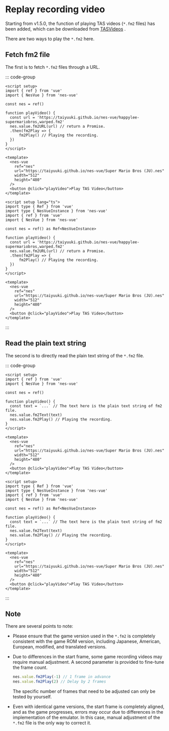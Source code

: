 # Replay recording video

Starting from v1.5.0, the function of playing TAS videos (`*.fm2` files) has been added, which can be downloaded from [TASVideos](https://tasvideos.org/) .

There are two ways to play the `*.fm2` here.

## Fetch fm2 file

The first is to fetch `*.fm2` files through a URL.

::: code-group
```vue [vue-js]
<script setup>
import { ref } from 'vue'
import { NesVue } from 'nes-vue'

const nes = ref()

function playVideo() {
  const url = 'https://taiyuuki.github.io/nes-vue/happylee-supermariobros,warped.fm2'
  nes.value.fm2URL(url) // return a Promise.
  .then(fm2Play => {
      fm2Play() // Playing the recording.
  })
}
</script>

<template>
  <nes-vue
    ref="nes"
    url="https://taiyuuki.github.io/nes-vue/Super Mario Bros (JU).nes"
    width="512"
    height="480"
  />
  <button @click="playVideo">Play TAS Video</button>
</template>
```

```vue [vue-ts]
<script setup lang="ts">
import type { Ref } from 'vue'
import type { NesVueInstance } from 'nes-vue'
import { ref } from 'vue'
import { NesVue } from 'nes-vue'

const nes = ref() as Ref<NesVueInstance>

function playVideo() {
  const url = 'https://taiyuuki.github.io/nes-vue/happylee-supermariobros,warped.fm2'
  nes.value.fm2URL(url) // return a Promise.
  .then(fm2Play => {
      fm2Play() // Playing the recording.
  })
}
</script>

<template>
  <nes-vue
    ref="nes"
    url="https://taiyuuki.github.io/nes-vue/Super Mario Bros (JU).nes"
    width="512"
    height="480"
  />
  <button @click="playVideo">Play TAS Video</button>
</template>
```
:::

## Read the plain text string

The second is to directly read the plain text string of the `*.fm2` file.

::: code-group
```vue [vue-js]
<script setup>
import { ref } from 'vue'
import { NesVue } from 'nes-vue'

const nes = ref()

function playVideo() {
  const text = `...` // The text here is the plain text string of fm2 file.
  nes.value.fm2Text(text)
  nes.value.fm2Play() // Playing the recording.
}
</script>

<template>
  <nes-vue
    ref="nes"
    url="https://taiyuuki.github.io/nes-vue/Super Mario Bros (JU).nes"
    width="512"
    height="480"
  />
  <button @click="playVideo">Play TAS Video</button>
</template>
```

```vue [vue-ts]
<script setup>
import type { Ref } from 'vue'
import type { NesVueInstance } from 'nes-vue'
import { ref } from 'vue'
import { NesVue } from 'nes-vue'

const nes = ref() as Ref<NesVueInstance>

function playVideo() {
  const text = `...` // The text here is the plain text string of fm2 file.
  nes.value.fm2Text(text)
  nes.value.fm2Play() // Playing the recording.
}
</script>

<template>
  <nes-vue
    ref="nes"
    url="https://taiyuuki.github.io/nes-vue/Super Mario Bros (JU).nes"
    width="512"
    height="480"
  />
  <button @click="playVideo">Play TAS Video</button>
</template>
```

:::

## Note

There are several points to note:

* Please ensure that the game version used in the `*.fm2` is completely consistent with the game ROM version, including Japanese, American, European, modified, and translated versions.

* Due to differences in the start frame, some game recording videos may require manual adjustment. A second parameter is provided to fine-tune the frame count.

  ```ts
  nes.value.fm2Play(-1) // 1 frame in advance
  nes.value.fm2Play(2) // Delay by 2 frames
  ```

  The specific number of frames that need to be adjusted can only be tested by yourself.

* Even with identical game versions, the start frame is completely aligned, and as the game progresses, errors may occur due to differences in the implementation of the emulator. In this case, manual adjustment of the `*.fm2` file is the only way to correct it.
